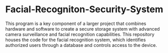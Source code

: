# Facial-Recogniton-Security-System
This program is a key component of a larger project that combines hardware and software to create a secure storage system with advanced camera surveillance and facial recognition capabilities. This repository houses the code for the facial recognition system, which identifies authorized users through a database and controls access to the device.
